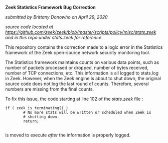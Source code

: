 **Zeek Statistics Framework Bug Correction**

_submitted by Brittany Donowho on April 29, 2020_ 

_source code located at https://github.com/zeek/zeek/blob/master/scripts/policy/misc/stats.zeek and in this repo under stats.zeek for reference_



This repository contains the correction made to a logic error in the Statistics framework of the Zeek open-source network security monitoring tool. 

The Statistics framework maintains counts on various data points, such as number of packets processed or dropped, number of bytes received, number of TCP connections, etc.
This information is all logged to stats.log in Zeek. However, when the Zeek engine is about to shut down, the original source code does not log the last round of counts.
Therefore, several numbers are missing from the final counts. 

To fix this issue, the code starting at line 102 of the _stats.zeek_ file :

```
if ( zeek_is_terminating() )
		# No more stats will be written or scheduled when Zeek is
		# shutting down.
		return;
    
```

is moved to execute _after_ the information is properly logged.


